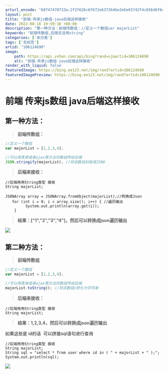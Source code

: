 ```yaml
---
arturl_encode: "68747470733a:2f2f626c6f672e6373646e2e6e65742f4c656d6f6e536e6d2f:61727469636c652f64657461696c732f313036313234363930"
layout: post
title: "前端-传来js数组-java后端这样接收"
date: 2022-08-16 19:59:38 +08:00
description: "第一种方法：前端传数组：//定义一个数组var majorList"
keywords: "前端传数组,后端无法用string"
categories: ['未分类']
tags: ['无标签']
artid: "106124690"
image:
    path: https://api.vvhan.com/api/bing?rand=sj&artid=106124690
    alt: "前端-传来js数组-java后端这样接收"
render_with_liquid: false
featuredImage: https://bing.ee123.net/img/rand?artid=106124690
featuredImagePreview: https://bing.ee123.net/img/rand?artid=106124690
---
```


# 前端 传来js数组 java后端这样接收

## 第一种方法：

> **前端传数组：**

```javascript
//定义一个数组
var majorList = [1,2,3,4];

//可以用表单或者ajax等方法将数组传给后端
JSON.stringify(majorList); //将该数组封装成JSNO
```

> **后端来接收：**

```
//后端用用String类型 接收
String majorList;

JSONArray array = JSONArray.fromObject(majorList);//转换成Json
   for (int i = 0; i < array.size(); i++) { //遍历输出
         System.out.println(array.get(i));
    }
```

> **结果：["1","2","3","4"]，然后可以转换成json遍历输出**

![](https://i-blog.csdnimg.cn/blog_migrate/4490c9d3ffa2330474060234801db4c4.png)

## 第二种方法：

> **前端传数组**

```javascript
//定义一个数组
var majorList = [1,2,3,4];

//可以用表单或者ajax等方法将数组传给后端
majorList.toString(); //将该数组z转化为字符串
```

> **后端来接收：**

```
//后端用用String类型 接收
String majorList;
```

> **结果：1,2,3,4，然后可以转换成json遍历输出**

如果这些是 id的话  可以拼接sql语句进行查询

```
//后端用用String类型 接收
String majorList;
String sql = "select * from user where id in ( " + majorList + " );";
System.out.println(sql);
```

![](https://i-blog.csdnimg.cn/blog_migrate/e20c768cdc0328926dfaf4530bb22264.png)